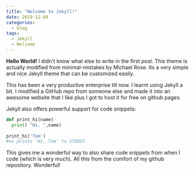 ```yaml
---
title: "Welcome to Jekyll!"
date: 2019-12-09
categories:
  - blog
tags:
  - Jekyll
  - Welcome
---
```


**Hello World!**
I didn't know what else to write in the first post. This theme is actually modified from minimal-mistakes by Michael Rose. Its a very simple and nice Jekyll theme that can be customized easily.

This has been a very productive enterprise till now. I learnt using Jekyll a bit. I modified a GitHub repo from someone else and made it into an awesome website that I like plus I got to host it for free on github pages.

Jekyll also offers powerful support for code snippets:

```python
def print_hi(name)
  print( "Hi, ",name)
  
print_hi('Tom')
#=> prints 'Hi, Tom' to STDOUT.
```

This gives me a wonderful way to also share code snippets from when I code (which is very much). All this from the comfort of my github repository. Wonderful!
